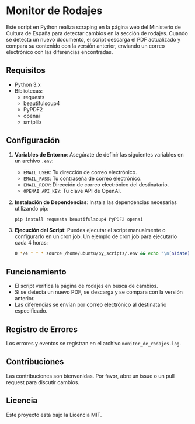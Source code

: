 # Monitor de Rodajes

Este script en Python realiza scraping en la página web del Ministerio de Cultura de España para detectar cambios en la sección de rodajes. Cuando se detecta un nuevo documento, el script descarga el PDF actualizado y compara su contenido con la versión anterior, enviando un correo electrónico con las diferencias encontradas.

## Requisitos

- Python 3.x
- Bibliotecas:
  - requests
  - beautifulsoup4
  - PyPDF2
  - openai
  - smtplib

## Configuración

1. **Variables de Entorno**: Asegúrate de definir las siguientes variables en un archivo `.env`:
   - `EMAIL_USER`: Tu dirección de correo electrónico.
   - `EMAIL_PASS`: Tu contraseña de correo electrónico.
   - `EMAIL_RECV`: Dirección de correo electrónico del destinatario.
   - `OPENAI_API_KEY`: Tu clave API de OpenAI.

2. **Instalación de Dependencias**: Instala las dependencias necesarias utilizando pip:
   ```bash
   pip install requests beautifulsoup4 PyPDF2 openai
   ```

3. **Ejecución del Script**: Puedes ejecutar el script manualmente o configurarlo en un cron job. Un ejemplo de cron job para ejecutarlo cada 4 horas:
   ```bash
   0 */4 * * * source /home/ubuntu/py_scripts/.env && echo "\n[$(date)] Inicio de la ejecución del script:" >> /home/ubuntu/log.log; /usr/bin/python3 /home/ubuntu/py_scripts/monitor_rodajes.py >> /home/ubuntu/log.log 2>&1
   ```

## Funcionamiento

- El script verifica la página de rodajes en busca de cambios.
- Si se detecta un nuevo PDF, se descarga y se compara con la versión anterior.
- Las diferencias se envían por correo electrónico al destinatario especificado.

## Registro de Errores

Los errores y eventos se registran en el archivo `monitor_de_rodajes.log`.

## Contribuciones

Las contribuciones son bienvenidas. Por favor, abre un issue o un pull request para discutir cambios.

## Licencia

Este proyecto está bajo la Licencia MIT.
